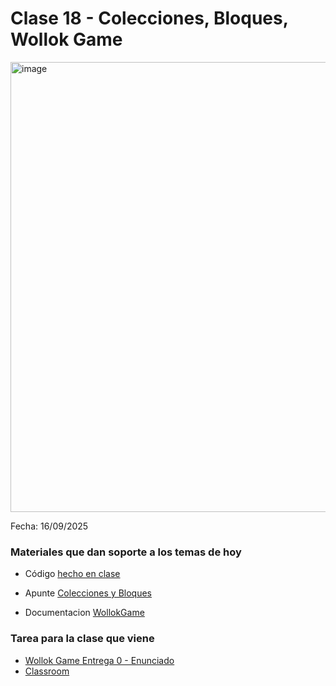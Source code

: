 # Clase 18 - Colecciones, Bloques, Wollok Game

<img width="1280" height="720" alt="image" src="https://github.com/user-attachments/assets/300fee72-573f-4a9b-af9d-4762bbf351f7" />

Fecha: 16/09/2025

### Materiales que dan soporte a los temas de hoy

* Código [hecho en clase](https://github.com/pdepman/2025-o-gymbros)

* Apunte
  [Colecciones y Bloques](https://docs.google.com/document/d/1MLbx1Fxt7I_uVg6Yv9hYfIu2IIbUQqqICbOM3s969D8/edit?tab=t.0)
  
* Documentacion [WollokGame](https://www.wollok.org/documentation/wollok_game/)   

### Tarea para la clase que viene
* [Wollok Game Entrega 0 - Enunciado](https://docs.google.com/document/d/1kOpVzhoWwwnn5gm_AV5d-CgIpZClNI1UOy6v-VnahHw/edit?usp=sharing)
* [Classroom](https://classroom.github.com/a/5QIPo_n9)

